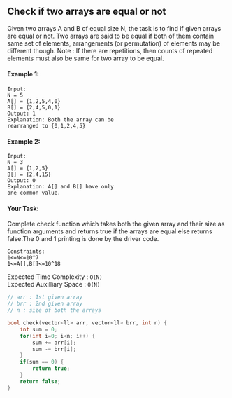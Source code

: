 ## Check if two arrays are equal or not

Given two arrays A and B of equal size N, the task is to find if given arrays are equal or not. Two arrays are said to be equal if both of them contain same set of elements, arrangements (or permutation) of elements may be different though.
Note : If there are repetitions, then counts of repeated elements must also be same for two array to be equal.

#### Example 1:

```
Input:
N = 5
A[] = {1,2,5,4,0}
B[] = {2,4,5,0,1}
Output: 1
Explanation: Both the array can be
rearranged to {0,1,2,4,5}
```

#### Example 2:

```
Input:
N = 3
A[] = {1,2,5}
B[] = {2,4,15}
Output: 0
Explanation: A[] and B[] have only
one common value.
```

#### Your Task:

Complete check function which takes both the given array and their size as function arguments and returns true if the arrays are equal else returns false.The 0 and 1 printing is done by the driver code.

```
Constraints:
1<=N<=10^7
1<=A[],B[]<=10^18
```

Expected Time Complexity : `O(N)`  
Expected Auxilliary Space : `O(N)`

```c++
// arr : 1st given array
// brr : 2nd given array
// n : size of both the arrays

bool check(vector<ll> arr, vector<ll> brr, int n) {
    int sum = 0;
    for(int i=0; i<n; i++) {
        sum += arr[i];
        sum -= brr[i];
    }
    if(sum == 0) {
        return true;
    }
    return false;
}
```
